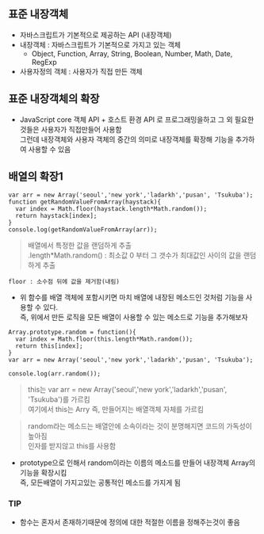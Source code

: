 ## 표준 내장객체
- 자바스크립트가 기본적으로 제공하는 API (내장객체)
- 내장객체 : 자바스크립트가 기본적으로 가지고 있는 객체
  - Object, Function, Array, String, Boolean, Number, Math, Date, RegExp 
- 사용자정의 객체 : 사용자가 직접 만든 객체

## 표준 내장객체의 확장
- JavaScript core 객체 API + 호스트 환경 API 로 프로그래밍을하고 그 외 필요한것들은 사용자가 직접만들어 사용함<br/>그런데 내장객체와 사용자 객체의 중간의 의미로 내장객체를 확장해 기능을 추가하여 사용할 수 있음

## 배열의 확장1
```
var arr = new Array('seoul','new york','ladarkh','pusan', 'Tsukuba');
function getRandomValueFromArray(haystack){
  var index = Math.floor(haystack.length*Math.random());
  return haystack[index]; 
}
console.log(getRandomValueFromArray(arr));
```
> 배열에서 특정한 값을 랜덤하게 추출<br/>.length\*Math.random() : 최소값 0 부터 그 갯수가 최대값인 사이의 값을 랜덤하게 추출

`floor : 소수점 뒤에 값을 제거함(내림)`

- 위 함수를 배열 객체에 포함시키면 마치 배열에 내장된 메소드인 것처럼 기능을 사용할 수 있다.<br/>즉, 위에서 만든 로직을 모든 배열이 사용할 수 있는 메소드로 기능을 추가해보자
```
Array.prototype.random = function(){
  var index = Math.floor(this.length*Math.random());
  return this[index];
}
var arr = new Array('seoul','new york','ladarkh','pusan', 'Tsukuba');

console.log(arr.random());
```
> this는 var arr = new Array('seoul','new york','ladarkh','pusan', 'Tsukuba')를 가르킴<br/>여기에서 this는 Arry 즉, 만들어지는 배열객체 자체를 가르킴

> random라는 메소드는 배열안에 소속이라는 것이 분명해지면 코드의 가독성이 높아짐<br/>인자를 받지않고 this를 사용함

- prototype으로 인해서 random이라는 이름의 메소드를 만들어 내장객체 Array의 기능을 확장시킴<br/>즉, 모든배열이 가지고있는 공통적인 메소드를 가지게 됨


### TIP
- 함수는 혼자서 존재하기때문에 정의에 대한 적절한 이름을 정해주는것이 좋음
